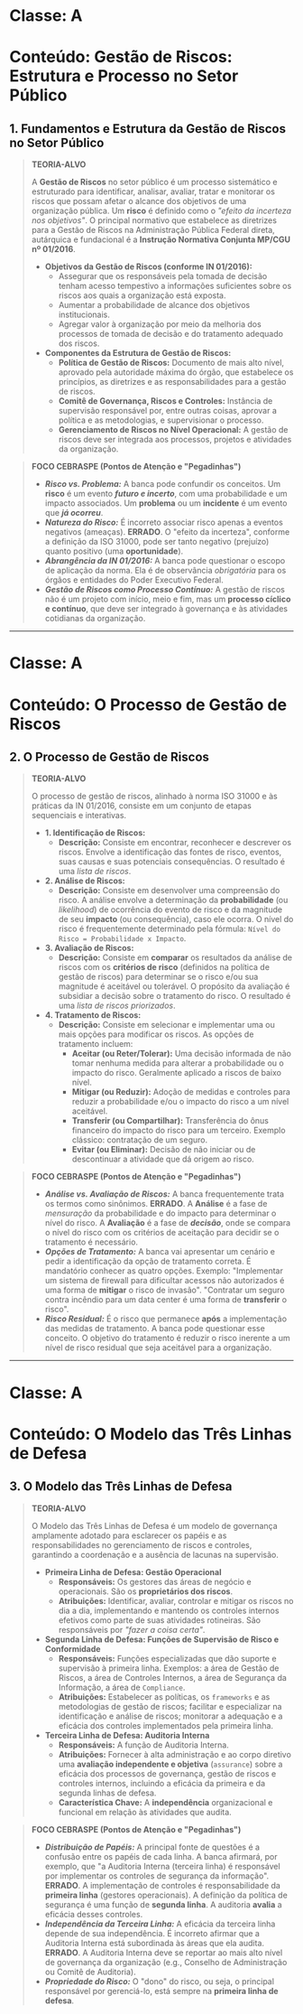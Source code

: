# Classe: A
# Conteúdo: Gestão de Riscos: Estrutura e Processo no Setor Público

## 1. Fundamentos e Estrutura da Gestão de Riscos no Setor Público

> **TEORIA-ALVO**
>
> A **Gestão de Riscos** no setor público é um processo sistemático e estruturado para identificar, analisar, avaliar, tratar e monitorar os riscos que possam afetar o alcance dos objetivos de uma organização pública. Um **risco** é definido como o *"efeito da incerteza nos objetivos"*. O principal normativo que estabelece as diretrizes para a Gestão de Riscos na Administração Pública Federal direta, autárquica e fundacional é a **Instrução Normativa Conjunta MP/CGU nº 01/2016**.
>
> * **Objetivos da Gestão de Riscos (conforme IN 01/2016):**
>     * Assegurar que os responsáveis pela tomada de decisão tenham acesso tempestivo a informações suficientes sobre os riscos aos quais a organização está exposta.
>     * Aumentar a probabilidade de alcance dos objetivos institucionais.
>     * Agregar valor à organização por meio da melhoria dos processos de tomada de decisão e do tratamento adequado dos riscos.
> * **Componentes da Estrutura de Gestão de Riscos:**
>     * **Política de Gestão de Riscos:** Documento de mais alto nível, aprovado pela autoridade máxima do órgão, que estabelece os princípios, as diretrizes e as responsabilidades para a gestão de riscos.
>     * **Comitê de Governança, Riscos e Controles:** Instância de supervisão responsável por, entre outras coisas, aprovar a política e as metodologias, e supervisionar o processo.
>     * **Gerenciamento de Riscos no Nível Operacional:** A gestão de riscos deve ser integrada aos processos, projetos e atividades da organização.

> **FOCO CEBRASPE (Pontos de Atenção e "Pegadinhas")**
>
> * ***Risco vs. Problema:*** A banca pode confundir os conceitos. Um **risco** é um evento ***futuro e incerto***, com uma probabilidade e um impacto associados. Um **problema** ou um **incidente** é um evento que ***já ocorreu***.
> * ***Natureza do Risco:*** É incorreto associar risco apenas a eventos negativos (ameaças). **ERRADO**. O "efeito da incerteza", conforme a definição da ISO 31000, pode ser tanto negativo (prejuízo) quanto positivo (uma **oportunidade**).
> * ***Abrangência da IN 01/2016:*** A banca pode questionar o escopo de aplicação da norma. Ela é de observância *obrigatória* para os órgãos e entidades do Poder Executivo Federal.
> * ***Gestão de Riscos como Processo Contínuo:*** A gestão de riscos não é um projeto com início, meio e fim, mas um **processo cíclico e contínuo**, que deve ser integrado à governança e às atividades cotidianas da organização.

---

# Classe: A
# Conteúdo: O Processo de Gestão de Riscos

## 2. O Processo de Gestão de Riscos

> **TEORIA-ALVO**
>
> O processo de gestão de riscos, alinhado à norma ISO 31000 e às práticas da IN 01/2016, consiste em um conjunto de etapas sequenciais e interativas.
>
> * **1. Identificação de Riscos:**
>     * **Descrição:** Consiste em encontrar, reconhecer e descrever os riscos. Envolve a identificação das fontes de risco, eventos, suas causas e suas potenciais consequências. O resultado é uma *lista de riscos*.
> * **2. Análise de Riscos:**
>     * **Descrição:** Consiste em desenvolver uma compreensão do risco. A análise envolve a determinação da **probabilidade** (ou *likelihood*) de ocorrência do evento de risco e da magnitude de seu **impacto** (ou consequência), caso ele ocorra. O nível do risco é frequentemente determinado pela fórmula: `Nível do Risco = Probabilidade x Impacto`.
> * **3. Avaliação de Riscos:**
>     * **Descrição:** Consiste em **comparar** os resultados da análise de riscos com os **critérios de risco** (definidos na política de gestão de riscos) para determinar se o risco e/ou sua magnitude é aceitável ou tolerável. O propósito da avaliação é subsidiar a decisão sobre o tratamento do risco. O resultado é uma *lista de riscos priorizados*.
> * **4. Tratamento de Riscos:**
>     * **Descrição:** Consiste em selecionar e implementar uma ou mais opções para modificar os riscos. As opções de tratamento incluem:
>         * **Aceitar (ou Reter/Tolerar):** Uma decisão informada de não tomar nenhuma medida para alterar a probabilidade ou o impacto do risco. Geralmente aplicado a riscos de baixo nível.
>         * **Mitigar (ou Reduzir):** Adoção de medidas e controles para reduzir a probabilidade e/ou o impacto do risco a um nível aceitável.
>         * **Transferir (ou Compartilhar):** Transferência do ônus financeiro do impacto do risco para um terceiro. Exemplo clássico: contratação de um seguro.
>         * **Evitar (ou Eliminar):** Decisão de não iniciar ou de descontinuar a atividade que dá origem ao risco.

> **FOCO CEBRASPE (Pontos de Atenção e "Pegadinhas")**
>
> * ***Análise vs. Avaliação de Riscos:*** A banca frequentemente trata os termos como sinônimos. **ERRADO**. A **Análise** é a fase de *mensuração* da probabilidade e do impacto para determinar o nível do risco. A **Avaliação** é a fase de ***decisão***, onde se compara o nível do risco com os critérios de aceitação para decidir se o tratamento é necessário.
> * ***Opções de Tratamento:*** A banca vai apresentar um cenário e pedir a identificação da opção de tratamento correta. É mandatório conhecer as quatro opções. Exemplo: "Implementar um sistema de firewall para dificultar acessos não autorizados é uma forma de **mitigar** o risco de invasão". "Contratar um seguro contra incêndio para um data center é uma forma de **transferir** o risco".
> * ***Risco Residual:*** É o risco que permanece **após** a implementação das medidas de tratamento. A banca pode questionar esse conceito. O objetivo do tratamento é reduzir o risco inerente a um nível de risco residual que seja aceitável para a organização.

---

# Classe: A
# Conteúdo: O Modelo das Três Linhas de Defesa

## 3. O Modelo das Três Linhas de Defesa

> **TEORIA-ALVO**
>
> O Modelo das Três Linhas de Defesa é um modelo de governança amplamente adotado para esclarecer os papéis e as responsabilidades no gerenciamento de riscos e controles, garantindo a coordenação e a ausência de lacunas na supervisão.
>
> * **Primeira Linha de Defesa: Gestão Operacional**
>     * **Responsáveis:** Os gestores das áreas de negócio e operacionais. São os **proprietários dos riscos**.
>     * **Atribuições:** Identificar, avaliar, controlar e mitigar os riscos no dia a dia, implementando e mantendo os controles internos efetivos como parte de suas atividades rotineiras. São responsáveis por *"fazer a coisa certa"*.
> * **Segunda Linha de Defesa: Funções de Supervisão de Risco e Conformidade**
>     * **Responsáveis:** Funções especializadas que dão suporte e supervisão à primeira linha. Exemplos: a área de Gestão de Riscos, a área de Controles Internos, a área de Segurança da Informação, a área de `Compliance`.
>     * **Atribuições:** Estabelecer as políticas, os `frameworks` e as metodologias de gestão de riscos; facilitar e especializar na identificação e análise de riscos; monitorar a adequação e a eficácia dos controles implementados pela primeira linha.
> * **Terceira Linha de Defesa: Auditoria Interna**
>     * **Responsáveis:** A função de Auditoria Interna.
>     * **Atribuições:** Fornecer à alta administração e ao corpo diretivo uma **avaliação independente e objetiva** (`assurance`) sobre a eficácia dos processos de governança, gestão de riscos e controles internos, incluindo a eficácia da primeira e da segunda linhas de defesa.
>     * **Característica Chave:** A **independência** organizacional e funcional em relação às atividades que audita.

> **FOCO CEBRASPE (Pontos de Atenção e "Pegadinhas")**
>
> * ***Distribuição de Papéis:*** A principal fonte de questões é a confusão entre os papéis de cada linha. A banca afirmará, por exemplo, que "a Auditoria Interna (terceira linha) é responsável por implementar os controles de segurança da informação". **ERRADO**. A implementação de controles é responsabilidade da **primeira linha** (gestores operacionais). A definição da política de segurança é uma função de **segunda linha**. A auditoria **avalia** a eficácia desses controles.
> * ***Independência da Terceira Linha:*** A eficácia da terceira linha depende de sua independência. É incorreto afirmar que a Auditoria Interna está subordinada às áreas que ela audita. **ERRADO**. A Auditoria Interna deve se reportar ao mais alto nível de governança da organização (e.g., Conselho de Administração ou Comitê de Auditoria).
> * ***Propriedade do Risco:*** O "dono" do risco, ou seja, o principal responsável por gerenciá-lo, está sempre na **primeira linha de defesa**.